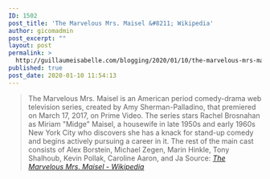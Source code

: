 ```yaml
---
ID: 1502
post_title: 'The Marvelous Mrs. Maisel &#8211; Wikipedia'
author: gicomadmin
post_excerpt: ""
layout: post
permalink: >
  http://guillaumeisabelle.com/blogging/2020/01/10/the-marvelous-mrs-maisel-wikipedia/
published: true
post_date: 2020-01-10 11:54:13
---
```

> The Marvelous Mrs. Maisel is an American period comedy-drama web television series, created by Amy Sherman-Palladino, that premiered on March 17, 2017, on Prime Video. The series stars Rachel Brosnahan as Miriam "Midge" Maisel, a housewife in late 1950s and early 1960s New York City who discovers she has a knack for stand-up comedy and begins actively pursuing a career in it. The rest of the main cast consists of Alex Borstein, Michael Zegen, Marin Hinkle, Tony Shalhoub, Kevin Pollak, Caroline Aaron, and Ja Source: *[The Marvelous Mrs. Maisel - Wikipedia][1]*

 [1]: https://en.wikipedia.org/wiki/The_Marvelous_Mrs._Maisel